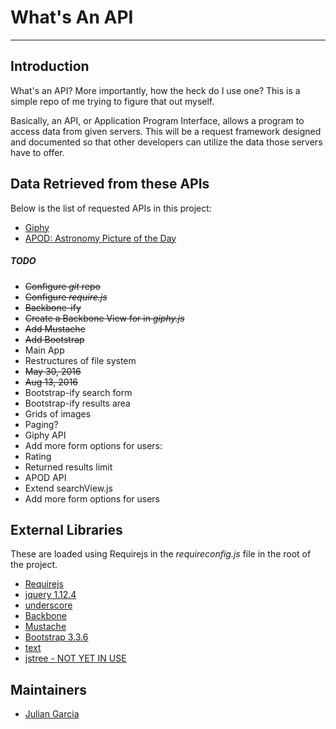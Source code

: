 # What's An API
___

## Introduction
What's an API? More importantly, how the heck do I use one? This is a simple repo of me trying to figure that out myself.

Basically, an API, or Application Program Interface, allows a program to access data from given servers. This will be a request framework designed and documented so that other developers can utilize the data those servers have to offer.

## Data Retrieved from these APIs
Below is the list of requested APIs in this project:
* [Giphy](https://github.com/Giphy/GiphyAPI)
* [APOD: Astronomy Picture of the Day](https://api.nasa.gov/api.html#apod)

##### TODO
* ~~Configure _git_ repo~~
* ~~Configure _require.js_~~
* ~~Backbone-ify~~
 * ~~Create a Backbone View for in _giphy.js_~~
* ~~Add Mustache~~
* ~~Add Bootstrap~~
* Main App
 * Restructures of file system
  * ~~May 30, 2016~~
  * ~~Aug 13, 2016~~
 * Bootstrap-ify search form
 * Bootstrap-ify results area
  * Grids of images
  * Paging?
* Giphy API
 * Add more form options for users:
  * Rating
  * Returned results limit
* APOD API
 * Extend searchView.js
 * Add more form options for users

## External Libraries
These are loaded using Requirejs in the _requireconfig.js_ file in the root of the project.
* [Requirejs](http://requirejs.org/)
* [jquery 1.12.4](https://jquery.com/)
* [underscore](http://underscorejs.org/)
* [Backbone](http://backbonejs.org/)
* [Mustache](https://github.com/janl/mustache.js)
* [Bootstrap 3.3.6](http://getbootstrap.com/)
* [text](https://github.com/requirejs/text)
* [jstree - NOT YET IN USE](https://www.jstree.com/)

## Maintainers
- [Julian Garcia](https://github.com/juliangarcia15)
